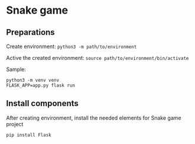 # Snake game

## Preparations

Create environment:
`python3 -m path/to/environment`

Active the created environment:
`source path/to/environment/bin/activate`

Sample:
```
python3 -m venv venv
FLASK_APP=app.py flask run
```

## Install components

After creating environment, install the needed elements for Snake game project

```
pip install Flask
```

